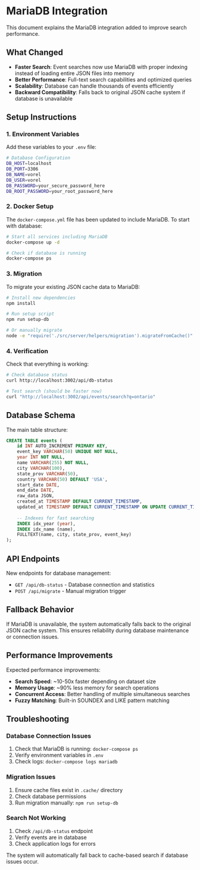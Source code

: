 # MariaDB Integration

This document explains the MariaDB integration added to improve search performance.

## What Changed

- **Faster Search**: Event searches now use MariaDB with proper indexing instead of loading entire JSON files into memory
- **Better Performance**: Full-text search capabilities and optimized queries
- **Scalability**: Database can handle thousands of events efficiently
- **Backward Compatibility**: Falls back to original JSON cache system if database is unavailable

## Setup Instructions

### 1. Environment Variables

Add these variables to your `.env` file:

```bash
# Database Configuration
DB_HOST=localhost
DB_PORT=3306
DB_NAME=vorel
DB_USER=vorel
DB_PASSWORD=your_secure_password_here
DB_ROOT_PASSWORD=your_root_password_here
```

### 2. Docker Setup

The `docker-compose.yml` file has been updated to include MariaDB. To start with database:

```bash
# Start all services including MariaDB
docker-compose up -d

# Check if database is running
docker-compose ps
```

### 3. Migration

To migrate your existing JSON cache data to MariaDB:

```bash
# Install new dependencies
npm install

# Run setup script
npm run setup-db

# Or manually migrate
node -e "require('./src/server/helpers/migration').migrateFromCache()"
```

### 4. Verification

Check that everything is working:

```bash
# Check database status
curl http://localhost:3002/api/db-status

# Test search (should be faster now)
curl "http://localhost:3002/api/events/search?q=ontario"
```

## Database Schema

The main table structure:

```sql
CREATE TABLE events (
    id INT AUTO_INCREMENT PRIMARY KEY,
    event_key VARCHAR(50) UNIQUE NOT NULL,
    year INT NOT NULL,
    name VARCHAR(255) NOT NULL,
    city VARCHAR(100),
    state_prov VARCHAR(50),
    country VARCHAR(50) DEFAULT 'USA',
    start_date DATE,
    end_date DATE,
    raw_data JSON,
    created_at TIMESTAMP DEFAULT CURRENT_TIMESTAMP,
    updated_at TIMESTAMP DEFAULT CURRENT_TIMESTAMP ON UPDATE CURRENT_TIMESTAMP,
    
    -- Indexes for fast searching
    INDEX idx_year (year),
    INDEX idx_name (name),
    FULLTEXT(name, city, state_prov, event_key)
);
```

## API Endpoints

New endpoints for database management:

- `GET /api/db-status` - Database connection and statistics
- `POST /api/migrate` - Manual migration trigger

## Fallback Behavior

If MariaDB is unavailable, the system automatically falls back to the original JSON cache system. This ensures reliability during database maintenance or connection issues.

## Performance Improvements

Expected performance improvements:

- **Search Speed**: ~10-50x faster depending on dataset size
- **Memory Usage**: ~90% less memory for search operations
- **Concurrent Access**: Better handling of multiple simultaneous searches
- **Fuzzy Matching**: Built-in SOUNDEX and LIKE pattern matching

## Troubleshooting

### Database Connection Issues

1. Check that MariaDB is running: `docker-compose ps`
2. Verify environment variables in `.env`
3. Check logs: `docker-compose logs mariadb`

### Migration Issues

1. Ensure cache files exist in `.cache/` directory
2. Check database permissions
3. Run migration manually: `npm run setup-db`

### Search Not Working

1. Check `/api/db-status` endpoint
2. Verify events are in database
3. Check application logs for errors

The system will automatically fall back to cache-based search if database issues occur.
